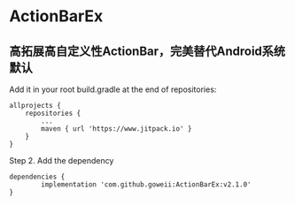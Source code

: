 # ActionBarEx
## 高拓展高自定义性ActionBar，完美替代Android系统默认

Add it in your root build.gradle at the end of repositories:

	allprojects {
		repositories {
			...
			maven { url 'https://www.jitpack.io' }
		}
	}
Step 2. Add the dependency

	dependencies {
	        implementation 'com.github.goweii:ActionBarEx:v2.1.0'
	}
